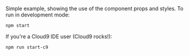 Simple example, showing the use of the component props and styles. To run in development mode:
```
npm start
```

If you're a Cloud9 IDE user (Cloud9 rocks!):
```
npm run start-c9
```